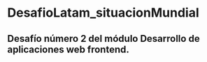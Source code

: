# DesafioLatam_situacionMundial


## Desafío número 2 del módulo Desarrollo de aplicaciones web frontend.
